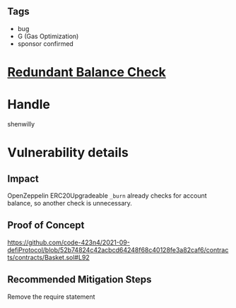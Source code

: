 ## Tags

- bug
- G (Gas Optimization)
- sponsor confirmed

# [Redundant Balance Check](https://github.com/code-423n4/2021-09-defiprotocol-findings/issues/85) 

# Handle

shenwilly


# Vulnerability details

## Impact
OpenZeppelin ERC20Upgradeable `_burn` already checks for account balance, so another check is unnecessary.


## Proof of Concept
https://github.com/code-423n4/2021-09-defiProtocol/blob/52b74824c42acbcd64248f68c40128fe3a82caf6/contracts/contracts/Basket.sol#L92


## Recommended Mitigation Steps
Remove the require statement


